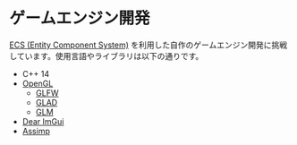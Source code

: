# ゲームエンジン開発
[ECS (Entity Component System)](https://en.wikipedia.org/wiki/Entity_component_system) を利用した自作のゲームエンジン開発に挑戦しています。使用言語やライブラリは以下の通りです。
- C++ 14
- [OpenGL](https://www.opengl.org//)
  - [GLFW](https://www.glfw.org)
  - [GLAD](https://github.com/Dav1dde/glad)
  - [GLM](https://github.com/g-truc/glm)
- [Dear ImGui](https://github.com/ocornut/imgui)
- [Assimp](https://github.com/assimp/assimp)

